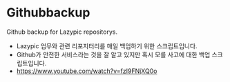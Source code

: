 # Githubbackup
Github backup for Lazypic repositorys.

- Lazypic 업무와 관련 리포지터리를 매일 백업하기 위한 스크립트입니다.
- Github가 안전한 서비스라는 것을 잘 알고 있지만 혹시 모를 사고에 대한 백업 스크립트입니다.
- https://www.youtube.com/watch?v=fzI9FNjXQ0o
